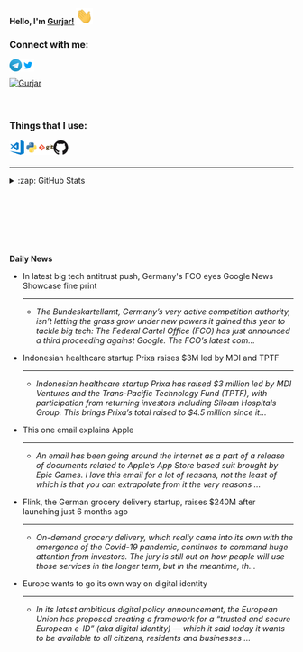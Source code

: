 #### Hello, I'm [Gurjar!](https://GurjarKing.github.io) <img src="https://raw.githubusercontent.com/ABSphreak/ABSphreak/master/gifs/Hi.gif" width="30px"></h2>


### Connect with me:

[<img align="left" alt="Gurjar | Telegram" width="22px" src="https://raw.githubusercontent.com/github/explore/80688e429a7d4ef2fca1e82350fe8e3517d3494d/topics/telegram/telegram.png" />][Telegram]
[<img align="left" alt="Gurjar | Twitter" width="22px" src="https://raw.githubusercontent.com/github/explore/80688e429a7d4ef2fca1e82350fe8e3517d3494d/topics/twitter/twitter.png" />][Twitter]
<br >
<br >
<a href="https://github.com/GurjarKing"><img src="https://komarev.com/ghpvc/?username=GurjarKing" alt="Gurjar" /></a> <br />
<br />
<br />
<!-- <br >

![](https://visitor-badge.glitch.me/badge?page_id=GurjarKing)

<br /> -->

### Things that I use:

[<img align="left" alt="Visual Studio Code" width="26px" src="https://raw.githubusercontent.com/github/explore/80688e429a7d4ef2fca1e82350fe8e3517d3494d/topics/visual-studio-code/visual-studio-code.png" />][VSCode]
[<img align="left" alt="Python" width="26px" src="https://raw.githubusercontent.com/github/explore/80688e429a7d4ef2fca1e82350fe8e3517d3494d/topics/python/python.png" />][Python]
[<img align="left" alt="Git" width="26px" src="https://raw.githubusercontent.com/github/explore/80688e429a7d4ef2fca1e82350fe8e3517d3494d/topics/git/git.png" />][Git]
[<img align="left" alt="GitHub" width="26px" src="https://raw.githubusercontent.com/github/explore/78df643247d429f6cc873026c0622819ad797942/topics/github/github.png" />][Github]

<br />
<br />

---
<details>
  <summary>:zap: GitHub Stats</summary>

<img align="left" alt="Gurjar's Github Stats" src="https://github-readme-stats.vercel.app/api?username=GurjarKing&show_icons=true&hide_border=true&count_private=true&include_all_commit=true&theme=algolia" />

</details>

<!-- ### 🔔 My latest tweet
<a href="https://twitter.com/Gurjar_King43" target="_blank">
	<img src="https://github.com/GurjarKing/GurjarKing/raw/master/tweet.png" width="70%" align="center" alt="Click to view on Twitter" title="My latest tweet, as an image"/>
</a> -->
<br>

<pre>

</pre>

<!-- **Quote of the hour:**

{qoth}

~ {qoth_author}
<pre>

</pre> -->
<br>
<pre>


</pre>
<strong>Daily News</strong>
  
  - In latest big tech antitrust push, Germany's FCO eyes Google News Showcase fine print
     <hr/>
     
      - *The Bundeskartellamt, Germany’s very active competition authority, isn’t letting the grass grow under new powers it gained this year to tackle big tech: The Federal Cartel Office (FCO) has just announced a third proceeding against Google. The FCO’s latest com…*
     
  - Indonesian healthcare startup Prixa raises $3M led by MDI and TPTF
      <hr/>
      
      - *Indonesian healthcare startup Prixa has raised $3 million led by MDI Ventures and the Trans-Pacific Technology Fund (TPTF), with participation from returning investors including Siloam Hospitals Group. This brings Prixa’s total raised to $4.5 million since it…*
      
  - This one email explains Apple
      <hr/>
      
      - *An email has been going around the internet as a part of a release of documents related to Apple’s App Store based suit brought by Epic Games. I love this email for a lot of reasons, not the least of which is that you can extrapolate from it the very reasons …*
      
  - Flink, the German grocery delivery startup, raises $240M after launching just 6 months ago
      <hr/>
      
      - *On-demand grocery delivery, which really came into its own with the emergence of the Covid-19 pandemic, continues to command huge attention from investors. The jury is still out on how people will use those services in the longer term, but in the meantime, th…*
       
  - Europe wants to go its own way on digital identity
      <hr/>
       
       - *In its latest ambitious digital policy announcement, the European Union has proposed creating a framework for a “trusted and secure European e-ID” (aka digital identity) — which it said today it wants to be available to all citizens, residents and businesses …*
      

<br />

[VSCode]: https://code.visualstudio.com/
[Python]: https://www.python.org/
[Git]: https://git-scm.com/
[Github]: https://github.com/
[Telegram]: https://t.me/Gurjar_King/
[Twitter]: https://twitter.com/Gurjar_King43/

